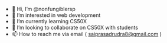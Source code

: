 - 👋 Hi, I’m @nonfungiblersp
- 👀 I’m interested in web development
- 🌱 I’m currently learning CS50X
- 💞️ I’m looking to collaborate on CS50X with students
- 📫 How to reach me via email ( saiprasadrudra8@gmail.com )

<!---
nonfungiblersp/nonfungiblersp is a ✨ special ✨ repository because its `README.md` (this file) appears on your GitHub profile.
You can click the Preview link to take a look at your changes.
--->
